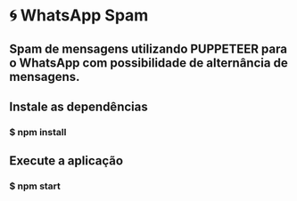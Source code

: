# :cyclone: WhatsApp Spam



## Spam de mensagens utilizando PUPPETEER para o WhatsApp com possibilidade de alternância de mensagens.



## Instale as dependências

### $ npm install

## Execute a aplicação 

### $ npm start